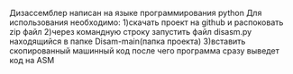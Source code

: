 Дизассемблер написан на языке программирования python
Для использования необходимо:
1)скачать проект на github и распоковать zip файл
2)через командную строку запустить файл disasm.py находящийся в папке Disam-main(папка проекта)
3)вставить скопированный машинный код после чего программа сразу выведет код на ASM
